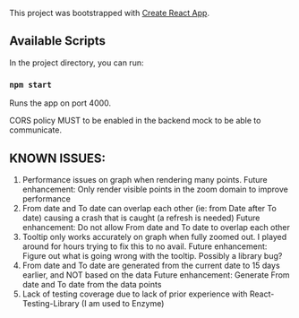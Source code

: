 This project was bootstrapped with [Create React App](https://github.com/facebook/create-react-app).

## Available Scripts

In the project directory, you can run:

### `npm start`

Runs the app on port 4000.

CORS policy MUST to be enabled in the backend mock to be able to communicate.


## KNOWN ISSUES:

1. Performance issues on graph when rendering many points. 
 Future enhancement: Only render visible points in the zoom domain to improve performance
2. From date and To date can overlap each other (ie: from Date after To date) causing a crash that is caught (a refresh is needed)
    Future enhancement: Do not allow From date and To date to overlap each other
3. Tooltip only works accurately on graph when fully zoomed out. I played around for hours trying to fix this to no avail. 
    Future enhancement: Figure out what is going wrong with the tooltip. Possibly a library bug?
4. From date and To date are generated from the current date to 15 days earlier, and NOT based on the data
    Future enhancement: Generate From date and To date from the data points
5. Lack of testing coverage due to lack of prior experience with React-Testing-Library (I am  used to Enzyme)

